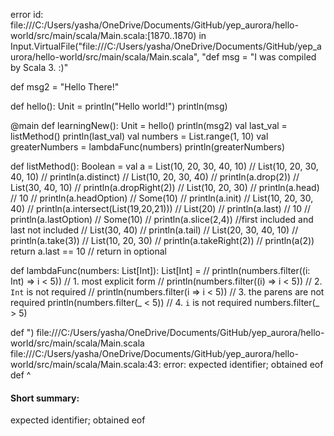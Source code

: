 error id: file:///C:/Users/yasha/OneDrive/Documents/GitHub/yep_aurora/hello-world/src/main/scala/Main.scala:[1870..1870) in Input.VirtualFile("file:///C:/Users/yasha/OneDrive/Documents/GitHub/yep_aurora/hello-world/src/main/scala/Main.scala", "def msg = "I was compiled by Scala 3. :)"

def msg2 = "Hello There!"

def hello(): Unit =
  println("Hello world!")
  println(msg)

@main def learningNew(): Unit =
  hello()
  println(msg2)
  val last_val = listMethod()
  println(last_val)
  val numbers = List.range(1, 10)
  val greaterNumbers = lambdaFunc(numbers)
  println(greaterNumbers)

def listMethod(): Boolean = 
    val a = List(10, 20, 30, 40, 10)      // List(10, 20, 30, 40, 10)
    // println(a.distinct)                            // List(10, 20, 30, 40)
    // println(a.drop(2))                             // List(30, 40, 10)
    // println(a.dropRight(2))                        // List(10, 20, 30)
    // println(a.head)                                // 10
    // println(a.headOption)                          // Some(10)
    // println(a.init)                                // List(10, 20, 30, 40)
    // println(a.intersect(List(19,20,21)))           // List(20)
    // println(a.last)                                // 10
    // println(a.lastOption)                          // Some(10)
    // println(a.slice(2,4)) //first included and last not included                         // List(30, 40)
    // println(a.tail)                                // List(20, 30, 40, 10)
    // println(a.take(3))                             // List(10, 20, 30)
    // println(a.takeRight(2))
    // println(a(2))  
    return a.last == 10     // return in optional

def lambdaFunc(numbers: List[Int]): List[Int] = 
    // println(numbers.filter((i: Int) => i < 5))   // 1. most explicit form
    // println(numbers.filter((i) => i < 5))        // 2. `Int` is not required
    // println(numbers.filter(i => i < 5))          // 3. the parens are not required
    println(numbers.filter(_ < 5))               // 4. `i` is not required
    numbers.filter(_ > 5)

def ")
file:///C:/Users/yasha/OneDrive/Documents/GitHub/yep_aurora/hello-world/src/main/scala/Main.scala
file:///C:/Users/yasha/OneDrive/Documents/GitHub/yep_aurora/hello-world/src/main/scala/Main.scala:43: error: expected identifier; obtained eof
def 
    ^
#### Short summary: 

expected identifier; obtained eof
